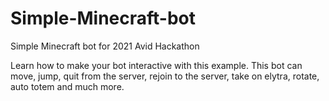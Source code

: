 # Simple-Minecraft-bot
Simple Minecraft bot for 2021 Avid Hackathon

Learn how to make your bot interactive with this example. This bot can move, jump, quit from the server, rejoin to the server, take on elytra, rotate, auto totem and much more.
